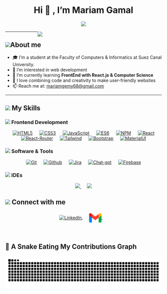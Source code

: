 <h1 align='center'>Hi 👋 , I’m Mariam Gamal</h1> 

<p align="center">
  <img src="https://readme-typing-svg.demolab.com/?lines=I+am+a+Frontend+developer;&font=Fira%20Code&center=true&size=30&width=600&height=150&duration=4000&pause=1000">
</p>

<img align="right" src="https://github.com/Anmol-Baranwal/Cool-GIFs-For-GitHub/assets/74038190/231375ce-58a3-4c3b-85c8-44ea51d1318f" width="400">

---

## <img src="https://user-images.githubusercontent.com/74038190/212259363-d40b7a35-375b-470c-b4e2-2d9cb8ac706c.png" width=6.5% />About me 
- 🎓 I’m a student at the Faculty of Computers & Informatics at Suez Canal University.
- 👀 I’m interested in web development
- 🌱 I’m currently learning **FrontEnd with React.js & Computer Science**
- 🧠 I love combining code and creativity to make user-friendly websites
- 📫 Reach me at: [mariamgemy68@gmail.com](mailto:mariamgemy68@gmail.com)

---

## <img src="https://media2.giphy.com/media/QssGEmpkyEOhBCb7e1/giphy.gif?cid=ecf05e47a0n3gi1bfqntqmob8g9aid1oyj2wr3ds3mg700bl&rid=giphy.gif" width ="3%"> My Skills

### <img src = "https://github.com/7oSkaaa/7oSkaaa/blob/main/Images/Front_End.gif?raw=true" width=5%>  Frontend Development
<p align="center"> 
    &emsp;
    <a href="#"> <img width="40" alt="HTML5" src="https://github.com/AbrarKhalil26/AbrarKhalil26/assets/102384647/2744d95d-a6f2-4e51-ae58-8a2c8264447b"></a>
    &emsp;
    <a href="#"> <img width="40" alt="CSS3" src="https://github.com/AbrarKhalil26/AbrarKhalil26/assets/102384647/d44cf943-b132-4502-88ff-64e93d08f8e5"></a>
    &emsp;
    <a href="#"> <img width="60" alt="JavaScript" src="https://techstack-generator.vercel.app/js-icon.svg"></a>
    &emsp;
    <a href="#"> <img width="40" alt="ES6" src="https://ih1.redbubble.net/image.438907151.6117/st,small,507x507-pad,600x600,f8f8f8.u1.jpg"></a>
    &emsp;
    <a href="#"> <img width="40" alt="NPM" src="https://static-00.iconduck.com/assets.00/npm-icon-2048x2048-8sw7kisf.png"></a>
    &emsp;
    <a href="#"> <img width="40" alt="React" src="https://techstack-generator.vercel.app/react-icon.svg"></a> 
    &emsp;
    <a href="#"> <img width="40" alt="React-Router" src="https://miro.medium.com/v2/resize:fit:512/1*0FyDA9f-ncxV0eK7OqtR9A.png"></a> 
    &emsp;
    <a href="#"> <img width="40" alt="Tailwind" src="https://skillicons.dev/icons?i=tailwind"></a>
    &emsp;
    <a href="#"> <img width="40" alt="Bootstrap" src="https://github.com/AbrarKhalil26/AbrarKhalil26/assets/102384647/08fb9595-7cba-4ecc-af2a-0596f0d38542"></a>
    &emsp;
    <a href="#"> <img width="40" alt="MaterialUI" src="https://cdn.jsdelivr.net/gh/devicons/devicon/icons/materialui/materialui-original.svg"></a>
</p>

### <img src = "https://github.com/7oSkaaa/7oSkaaa/blob/main/Images/Software_Tools.gif?raw=true" width=5%>  Software & Tools
 <p align="center"> 
    &emsp;
    <a href="#"> <img width="40" alt="Git" src="https://user-images.githubusercontent.com/25181517/192108372-f71d70ac-7ae6-4c0d-8395-51d8870c2ef0.png"></a>
    &emsp;
    <a href="#"> <img width="40" alt="Github" src="https://techstack-generator.vercel.app/github-icon.svg"></a>
    &emsp;
    <a href="#"> <img width="40" alt="Jira" src="https://github.com/AbrarKhalil26/AbrarKhalil26/assets/102384647/08b53dd1-3eee-45ee-8b21-53d844578d98"></a>
    &emsp;
    <a href="#"> <img width="40" alt="Chat-gpt" src="https://github.com/AbrarKhalil26/AbrarKhalil26/assets/102384647/e3c93e79-3d06-4c3f-bace-90dca31befdd"></a>
    &emsp;
    <a href="#"> <img width="40" alt="Firebase" src="https://cdn4.iconfinder.com/data/icons/google-i-o-2016/512/google_firebase-2-512.png"></a>
    &emsp;
 </p>

 ### <img src = "https://github.com/7oSkaaa/7oSkaaa/blob/main/Images/IDEs.gif?raw=true" width=5%> IDEs
<p align="center">
  <a href="#">  <img width="40" src="https://custom.typingmind.com/assets/models/cursor.png" /> </a>&emsp;
  <a href="#" > <img width="40" src="https://skillicons.dev/icons?i=vscode" /></a>
</p>



## <img src="https://github.com/7oSkaaa/7oSkaaa/blob/main/Images/Connect-with-me.gif?raw=true" width="10%"> Connect with me
<p align="center">
  <a href='https://www.linkedin.com/in/mariam-gamal-4b3127360' target='_blank'>
    <img  height="40" width="40" align="center" src='https://static-00.iconduck.com/assets.00/linkedin-icon-1024x1024-net2o24e.png' alt='LinkedIn'/>
  </a>&nbsp;&nbsp;&nbsp;&nbsp;
  
  <a href='mailto:mariamgemy68@gmail.com' target='_blank'>
   <img  height="40" width="40" align="center" src='https://github.com/AbrarKhalil26/AbrarKhalil26/blob/main/images/gmail.png' alt='Gmail'/>
  </a>&nbsp;&nbsp;&nbsp;&nbsp;

</p>

  &emsp;
    &emsp;
      &emsp;
      
## 🐍 A Snake Eating My Contributions Graph

<p align="center">
  <picture>
    <source media="(prefers-color-scheme: dark)" srcset="https://raw.githubusercontent.com/Mariamgemy/Mariamgemy/output/github-contribution-grid-snake-dark.svg" />
    <source media="(prefers-color-scheme: light)" srcset="https://raw.githubusercontent.com/Mariamgemy/Mariamgemy/output/github-contribution-grid-snake.svg" />
    <img alt="github contribution grid snake animation" src="https://raw.githubusercontent.com/Mariamgemy/Mariamgemy/output/github-contribution-grid-snake.svg" />
  </picture>
</p>




 
<!--
**Mariamgemy/Mariamgemy** is a ✨ _special_ ✨ repository because its `README.md` (this file) appears on your GitHub profile.

Here are some ideas to get you started:

- 🔭 I’m currently working on ...
- 🌱 I’m currently learning ...
- 👯 I’m looking to collaborate on ...
- 🤔 I’m looking for help with ...
- 💬 Ask me about ...
- 📫 How to reach me: ...
- 😄 Pronouns: ...
- ⚡ Fun fact: ...
-->
